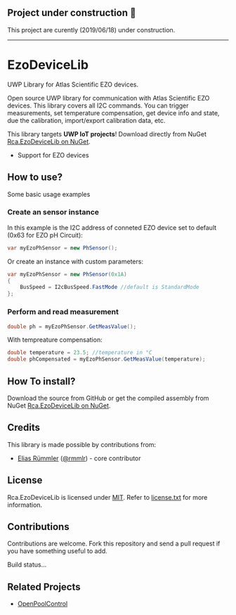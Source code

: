 ## Project under construction :construction:

This project are curently (2019/06/18) under construction.

---

# EzoDeviceLib
UWP Library for Atlas Scientific EZO devices.

Open source UWP library for communication with Atlas Scientific EZO devices. This library covers all I2C commands. You can trigger measurements, set temperature compensation, get device info and state, due the calibration, import/export calibration data, etc.

This library targets __UWP IoT projects__! Download directly from NuGet [Rca.EzoDeviceLib on NuGet](https://nuget.org/packages/Rca.EzoDeviceLib).

* Support for EZO devices


## How to use?
Some basic usage examples

### Create an sensor instance
In this example is the I2C address of conneted EZO device set to default (0x63 for EZO pH Circuit):

```cs
var myEzoPhSensor = new PhSensor();
```

Or create an instance with custom parameters:

```cs
var myEzoPhSensor = new PhSensor(0x1A)
{
	BusSpeed = I2cBusSpeed.FastMode //default is StandardMode
};
```

	
### Perform and read measurement
	
```cs
double ph = myEzoPhSensor.GetMeasValue();
```

With tempreature compensation:

```cs
double temperature = 23.5; //temperature in °C
double phCompensated = myEzoPhSensor.GetMeasValue(temperature);
```


## How To install?
Download the source from GitHub or get the compiled assembly from NuGet [Rca.EzoDeviceLib on NuGet](https://nuget.org/packages/Rca.EzoDeviceLib).

## Credits
This library is made possible by contributions from:
* [Elias Rümmler](http://www.100prznt.de) ([@rmmlr](https://github.com/rmmlr)) - core contributor

## License

Rca.EzoDeviceLib is licensed under [MIT](http://www.opensource.org/licenses/mit-license.php "Read more about the MIT license form"). Refer to [license.txt](https://github.com/100prznt/EzoDeviceLib/blob/master/LICENSE) for more information.

## Contributions

Contributions are welcome. Fork this repository and send a pull request if you have something useful to add.

Build status...


## Related Projects

* [OpenPoolControl](https://github.com/100prznt/opc)
